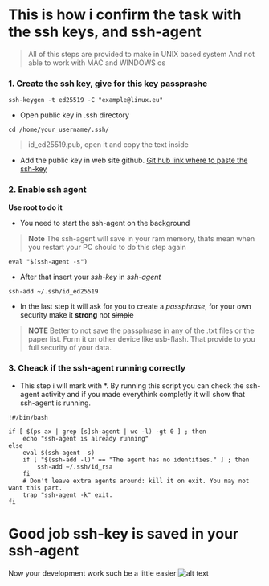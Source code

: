 # This is how i confirm the task with the ssh keys, and ssh-agent
>All of this steps are provided to make in UNIX based system
>And not able to work with MAC and WINDOWS os

### 1. Create the ssh key, give for this key **passprashe**
```
ssh-keygen -t ed25519 -C "example@linux.eu"
```
- Open public key in .ssh directory
```
cd /home/your_username/.ssh/
```
> id_ed25519.pub, open it and copy the text inside

- Add the public key in web site github.
[Git hub link where to paste the ssh-key](https://github.com/settings/keys)

### 2. Enable ssh agent
**Use root to do it**
- You need to start the ssh-agent on the background

>**Note**
>The ssh-agent will save in your ram memory, thats mean when you restart your PC should to do this step again

```
eval "$(ssh-agent -s")
```
- After that insert your *ssh-key* in *ssh-agent*
```
ssh-add ~/.ssh/id_ed25519
```
- In the last step it will ask for you to create a *passphrase*, for your own security make it **strong** not ~~simple~~

>**NOTE**
>Better to not save the passphrase in any of the .txt files or the paper list. Form it on other device like usb-flash. That provide to you full security of your data.


### 3. Cheack if the ssh-agent running correctly 
- This step i will mark with *. By running this script you can check the ssh-agent activity and if you made everythink completly it will show that ssh-agent is running.
```
!#/bin/bash

if [ $(ps ax | grep [s]sh-agent | wc -l) -gt 0 ] ; then
    echo "ssh-agent is already running"
else
    eval $(ssh-agent -s)
    if [ "$(ssh-add -l)" == "The agent has no identities." ] ; then
        ssh-add ~/.ssh/id_rsa
    fi
    # Don't leave extra agents around: kill it on exit. You may not want this part.
    trap "ssh-agent -k" exit.
fi
```

# Good job ssh-key is saved in your ssh-agent
Now your development work such be a little easier
![alt text](http://picsum.photos/200/200)
